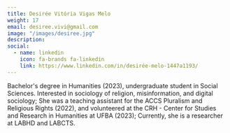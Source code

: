 ```yaml
---
title: Desirée Vitória Vigas Melo
weight: 17
email: desiree.vivi@gmail.com
image: "/images/desiree.jpg"
description: 
social:
  - name: linkedin
    icon: fa-brands fa-linkedin
    link: https://www.linkedin.com/in/desirée-melo-1447a1193/
---
```


Bachelor's degree in Humanities (2023), undergraduate student in Social Sciences. Interested in sociology of religion, misinformation, and digital sociology; She was a teaching assistant for the ACCS Pluralism and Religious Rights (2022), and volunteered at the CRH - Center for Studies and Research in Humanities at UFBA (2023); Currently, she is a researcher at LABHD and LABCTS.